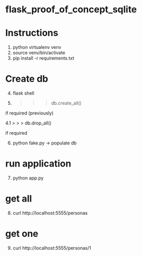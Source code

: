 # flask_proof_of_concept_sqlite

# Instructions
1. python virtualenv venv
2. source venv/bin/activate
3. pip install -r requirements.txt

# Create db
4. flask shell
5. > > > db.create_all()

if required (previously)

4.1 > > > db.drop_all()

if required

6. python fake.py  -> populate db

# run application
7. python app.py

# get all
8. curl http://localhost:5555/personas

# get one
9. curl http://localhost:5555/personas/1
